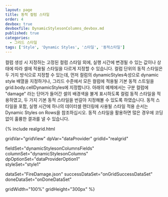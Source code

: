 ```yaml
---
layout: page
title: 동적 컬럼 스타일
order: 4
devbox: true
devboxfile: DynamicStylesonColumns_devbox.md
published: true
categories:
  - 그리드 스타일
tags: ['Style', 'Dynamic Styles', '스타일', '동적스타일']
---
```


컬럼 생성 시 지정하는 고정된 컬럼 스타일 외에, 실행 시간에 변경될 수 있는 값이나 상태에 따라 셀에 적용될 스타일을 다르게 지정할 수 있습니다. 컬럼 단위의 동적 스타일은 두 가지 방식으로 지정할 수 있는데, 먼저 컬럼의 dynamicStyles속성으로 dynamic style 배열을 지정하거나, 그리드 수준에서 모든 컬럼에 적용될 기본 동적 스트일을 grid.body.cellDynamicStyles에 지정합니다. 아래의 예제에서는 구분 컬럼에 "damage" 라는 단어가 들어간 셀의 배경색을 불게 표시하도록 컬럼 동적 스타일을 적용하였고, 두 가지 기본 동적 스타일을 번갈아 지정해볼 수 있도록 하였습니다.
동적 스타일을 포함, 실행 시간에 하나의 데이터셀 렌더링에 사용될 스타일 적용 순서는 Dynamic Styles on Rows을 참조하십시오.
동적 스타일을 활용하면 많은 경우에 코딩없이 훌륭한 결과를 낼 수 있습니다.

<script>
  var onGridSuccessDataSet = function(data, textStatus, jqXHR) {
    dataProvider.setRows(data);
  }

  var onDoneDataSet = function() {
    var cellDefaultStyles = [{
        criteria: "value >= 200",
        styles: "background=#55e3d36b"
    }, {
        criteria: "value >= 500",
        styles: "background=#55cbc060"
    }, {
        criteria: "value >= 2000",
        styles: "background=#5589913d"
    }, {
        criteria: "value >= 10000",
        styles: "background=#5545612c;foreground=#ffffffff"
    }];

    gridView.setStyles({
        body: {
            cellDynamicStyles: cellDefaultStyles
        }
    });    

  }
</script>

{% include realgrid.html

  gridVar="gridView"
  dpVar="dataProvider"
  gridId="realgrid"

  fieldSet="dynamicStylesonColumnsFields"
  columnSet="dynamicStylesonColumns"
  dpOptionSet="dataProviderOption1"  
  styleSet="style1"

  dataSet="FireDamage.json"
  successDataSet="onGridSuccessDataSet"
  doneDataSet="onDoneDataSet"

  gridWidth="100%"
  gridHeight="300px" %}
